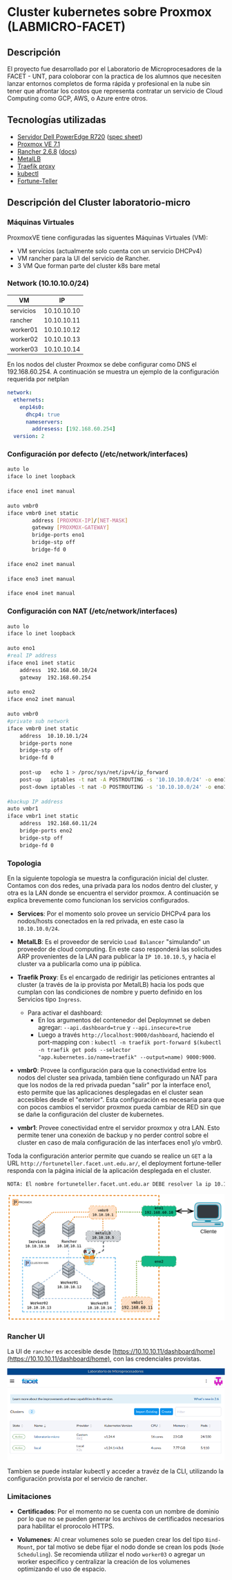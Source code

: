 # Cluster kubernetes sobre Proxmox (LABMICRO-FACET)

## Descripción

El proyecto fue desarrollado por el Laboratorio de Microprocesadores de la FACET - UNT, para coloborar con la practica de los alumnos que necesiten lanzar entornos completos de forma rápida y profesional en la nube sin tener que afrontar los costos que representa contratar un servicio de Cloud Computing como GCP, AWS, o Azure entre otros.

## Tecnologías utilizadas

- [Servidor Dell PowerEdge R720](https://www.dell.com/ar/empresas/p/poweredge-r720/pd?sc_err=notincat) ([spec sheet](https://i.dell.com/sites/csdocuments/Shared-Content_data-Sheets_Documents/es/la/Dell-PowerEdge-R720-Spec-Sheet_ES-XL.pdf))
- [Proxmox VE 7.1](https://www.proxmox.com/en/proxmox-ve)
- [Rancher 2.6.8](https://www.rancher.com/products/rancher) ([docs](https://docs.ranchermanager.rancher.io/))
- [MetalLB](https://metallb.universe.tf/)
- [Traefik proxy](https://doc.traefik.io/traefik/)
- [kubectl](https://kubernetes.io/docs/tasks/tools/)
- [Fortune-Teller](https://hub.docker.com/r/mafernandez21/fortune-app)

## Descripción del Cluster laboratorio-micro

### Máquinas Virtuales

ProxmoxVE tiene configuradas las siguentes Máquinas Virtuales (VM):

- VM servicios (actualmente solo cuenta con un servicio DHCPv4)
- VM rancher para la UI del servicio de Rancher.
- 3 VM Que forman parte del cluster k8s bare metal

### Network (10.10.10.0/24)

| VM        | IP          |
|-----------|-------------|
| servicios | 10.10.10.10 |
| rancher   | 10.10.10.11 |
| worker01  | 10.10.10.12 |
| worker02  | 10.10.10.13 |
| worker03  | 10.10.10.14 |

En los nodos del cluster Proxmox se debe configurar como DNS el 192.168.60.254. A continuación se muestra un ejemplo de la configuración requerida por netplan

```yaml
network:
  ethernets:
    enp14s0:
      dhcp4: true
      nameservers:
        addresess: [192.168.60.254]
  version: 2
```

### Configuración por defecto (/etc/network/interfaces)

```bash
auto lo
iface lo inet loopback

iface eno1 inet manual

auto vmbr0
iface vmbr0 inet static
        address [PROXMOX-IP]/[NET-MASK]
        gateway [PROXMOX-GATEWAY]
        bridge-ports eno1
        bridge-stp off
        bridge-fd 0

iface eno2 inet manual

iface eno3 inet manual

iface eno4 inet manual
```

### Configuración con NAT (/etc/network/interfaces)

```bash
auto lo
iface lo inet loopback

auto eno1
#real IP address
iface eno1 inet static
    address  192.168.60.10/24
    gateway  192.168.60.254

auto eno2
iface eno2 inet manual

auto vmbr0
#private sub network
iface vmbr0 inet static
    address  10.10.10.1/24
    bridge-ports none
    bridge-stp off
    bridge-fd 0

    post-up   echo 1 > /proc/sys/net/ipv4/ip_forward
    post-up   iptables -t nat -A POSTROUTING -s '10.10.10.0/24' -o eno1 -j MASQUERADE
    post-down iptables -t nat -D POSTROUTING -s '10.10.10.0/24' -o eno1 -j MASQUERADE

#backup IP address
auto vmbr1
iface vmbr1 inet static
    address  192.168.60.11/24
    bridge-ports eno2
    bridge-stp off
    bridge-fd 0
```

### Topologia

En la siguiente topología se muestra la configuración inicial del cluster. Contamos con dos redes, una privada para los nodos dentro del cluster, y otra es la LAN donde se encuentra el servidor proxmox. A continuación se explica brevemente como funcionan los servicios configurados.

- **Services**: Por el momento solo provee un servicio DHCPv4 para los nodos/hosts conectados en la red privada, en este caso la `10.10.10.0/24`.

- **MetalLB**: Es el proveedor de servicio `Load Balancer` "simulando" un proveedor de cloud computing. En este caso responderá las solicitudes ARP provenientes de la LAN para publicar la `IP 10.10.10.5`, y hacia el cluster va a publicarla como una ip pública.

- **Traefik Proxy**: Es el encargado de redirigir las peticiones entrantes al cluster (a través de la ip provista por MetalLB) hacia los pods que cumplan con las condiciones de nombre y puerto definido en los Servicios tipo `Ingress`.
  - Para activar el dashboard:
    - En los argumentos del contenedor del Deploymnet se deben agregar: `--api.dashboard=true` y `--api.insecure=true`
    - Luego a través `http://localhost:9000/dashboard`, haciendo el port-mapping con : `kubectl -n traefik port-forward $(kubectl -n traefik get pods --selector "app.kubernetes.io/name=traefik" --output=name) 9000:9000`.

- **vmbr0**: Provee la configuración para que la conectividad entre los nodos del cluster sea privada, también tiene configurado un NAT para que los nodos de la red privada puedan "salir" por la interface eno1, esto permite que las aplicaciones desplegadas en el cluster sean accesibles desde el "exterior".
Esta configuración es necesaria para que con pocos cambios el servidor proxmox pueda cambiar de RED sin que se dañe la configuración del cluster de kubernetes.

- **vmbr1**: Provee conectividad entre el servidor proxmox y otra LAN. Esto permite tener una conexión de backup y no perder control sobre el cluster en caso de mala configuración de las interfaces eno1 y/o vmbr0.

Toda la configuración anterior permite que cuando se realice un `GET` a la URL `http://fortuneteller.facet.unt.edu.ar/`, el deployment fortune-teller responda con la página inicial de la aplicación desplegada en el cluster.

```bash
NOTA: El nombre fortuneteller.facet.unt.edu.ar DEBE resolver la ip 10.10.10.5, esto se puede lograr configurando el archivo hosts del sistema o utilizando un servicio DNS.
```

![Topologia](./img/Network.png)

### Rancher UI

La UI de `rancher` es accesible desde [https://10.10.10.11/dashboard/home](https://10.10.10.11/dashboard/home), con las credenciales provistas.

![Dashboard](./img/DashboardRKE.png)

Tambien se puede instalar kubectl y acceder a travéz de la CLI, utilizando la configuración provista por el servicio de rancher.

### Limitaciones

- **Certificados**: Por el momento no se cuenta con un nombre de dominio por lo que no se pueden generar los archivos de certificados necesarios para habilitar el prorocolo HTTPS.

- **Volumenes**: Al crear volumenes solo se pueden crear los del tipo `Bind-Mount`, por tal motivo se debe fijar el nodo donde se crean los pods (`Node Scheduling`). Se recomienda utilizar el nodo `worker03` o agregar un worker especifico y centralizar la creación de los volumenes optimizando el uso de espacio.
